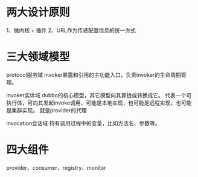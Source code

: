 # 两大设计原则
  1、微内核 + 插件
  2、URL作为传递配置信息的统一方式
  
# 三大领域模型
  protocol服务域
    invoker暴露和引用的主功能入口，负责invoker的生命周期管理。
    
  invoker实体域
    dubbo的核心模型，其它模型向其靠拢或转换成它。
    代表一个可执行体，可向其发起invoke调用，可能是本地实现，也可能是远程实现，也可能是集群实现。
    就是provider的代理

  invocation会话域
    持有调用过程中的变量，比如方法名、参数等。
    
# 四大组件
  provider、consumer、registry、monitor
  
  
  
  